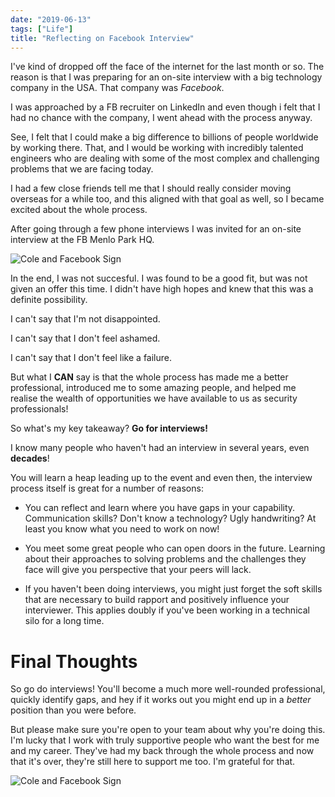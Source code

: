 ```yaml
---
date: "2019-06-13"
tags: ["Life"]
title: "Reflecting on Facebook Interview"
---
```


I've kind of dropped off the face of the internet for the last month or so. The reason is that I was preparing for an on-site interview with a big technology company in the USA. That company was _Facebook_.

I was approached by a FB recruiter on LinkedIn and even though i felt that I had no chance with the company, I went ahead with the process anyway.

See, I felt that I could make a big difference to billions of people worldwide by working there. That, and I would be working with incredibly talented engineers who are dealing with some of the most complex and challenging problems that we are facing today.

I had a few close friends tell me that I should really consider moving overseas for a while too, and this aligned with that goal as well, so I became excited about the whole process.

After going through a few phone interviews I was invited for an on-site interview at the FB Menlo Park HQ.

![Cole and Facebook Sign](../../img/posts/2019-06/fb.jpg)

In the end, I was not succesful. I was found to be a good fit, but was not given an offer this time. I didn't have high hopes and knew that this was a definite possibility.

I can't say that I'm not disappointed. 

I can't say that I don't feel ashamed. 

I can't say that I don't feel like a failure.

But what I **CAN** say is that the whole process has made me a better professional, introduced me to some amazing people, and helped me realise the wealth of opportunities we have available to us as security professionals!

So what's my key takeaway? **Go for interviews!**

I know many people who haven't had an interview in several years, even **decades**! 

You will learn a heap leading up to the event and even then, the interview process itself is great for a number of reasons:

* You can reflect and learn where you have gaps in your capability. Communication skills? Don't know a technology? Ugly handwriting? At least you know what you need to work on now!

* You meet some great people who can open doors in the future. Learning about their approaches to solving problems and the challenges they face will give you perspective that your peers will lack.

* If you haven't been doing interviews, you might just forget the soft skills that are necessary to build rapport and positively influence your interviewer. This applies doubly if you've been working in a technical silo for a long time. 

# Final Thoughts

So go do interviews! You'll become a much more well-rounded professional, quickly identify gaps, and hey if it works out you might end up in a _better_ position than you were before.

But please make sure you're open to your team about why you're doing this. I'm lucky that I work with truly supportive people who want the best for me and my career. They've had my back through the whole process and now that it's over, they're still here to support me too. I'm grateful for that.

![Cole and Facebook Sign](../../img/posts/2019-06/team.jpg)